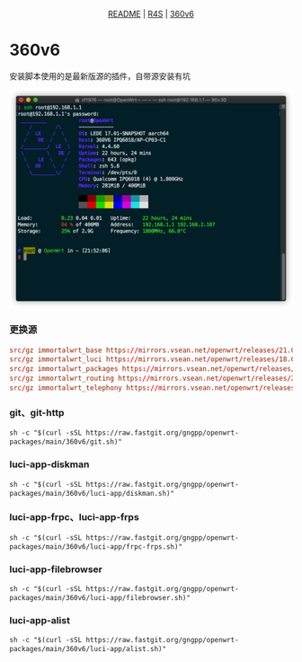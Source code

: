 <p align="center">
    <a href="https://github.com/gngpp/packages/blob/main/README.md">README</a> | <a href="https://github.com/gngpp/packages/blob/main/README-R4S.md">R4S</a> | <a href="https://github.com/gngpp/packages/blob/main/README-360v6.md">360v6</a>
</p>

# 360v6
安装脚本使用的是最新版源的插件，自带源安装有坑

<img src="./360v6/img/360v6.png"/>

### 更换源
```conf
src/gz immortalwrt_base https://mirrors.vsean.net/openwrt/releases/21.02-SNAPSHOT/packages/aarch64_cortex-a53/base
src/gz immortalwrt_luci https://mirrors.vsean.net/openwrt/releases/18.06-SNAPSHOT/packages/aarch64_cortex-a53/luci
src/gz immortalwrt_packages https://mirrors.vsean.net/openwrt/releases/21.02-SNAPSHOT/packages/aarch64_cortex-a53/packages
src/gz immortalwrt_routing https://mirrors.vsean.net/openwrt/releases/21.02-SNAPSHOT/packages/aarch64_cortex-a53/routing
src/gz immortalwrt_telephony https://mirrors.vsean.net/openwrt/releases/21.02-SNAPSHOT/packages/aarch64_cortex-a53/telephony

```
### git、git-http
```shell
sh -c "$(curl -sSL https://raw.fastgit.org/gngpp/openwrt-packages/main/360v6/git.sh)"
```

### luci-app-diskman
```shell
sh -c "$(curl -sSL https://raw.fastgit.org/gngpp/openwrt-packages/main/360v6/luci-app/diskman.sh)"
```

### luci-app-frpc、luci-app-frps
```shell
sh -c "$(curl -sSL https://raw.fastgit.org/gngpp/openwrt-packages/main/360v6/luci-app/frpc-frps.sh)"
```

### luci-app-filebrowser
```shell
sh -c "$(curl -sSL https://raw.fastgit.org/gngpp/openwrt-packages/main/360v6/luci-app/filebrowser.sh)"
```

### luci-app-alist
```shell
sh -c "$(curl -sSL https://raw.fastgit.org/gngpp/openwrt-packages/main/360v6/luci-app/alist.sh)"
```
